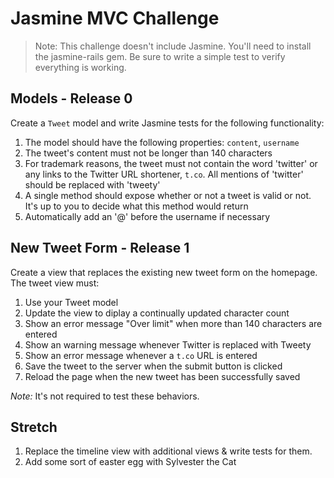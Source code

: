 # Jasmine MVC Challenge

> Note: This challenge doesn't include Jasmine. You'll need to install the
> jasmine-rails gem. Be sure to write a simple test to verify everything is
> working.

## Models - Release 0
Create a `Tweet` model and write Jasmine tests for the following
functionality:

1. The model should have the following properties: `content`, `username`
2. The tweet's content must not be longer than 140 characters
3. For trademark reasons, the tweet must not contain the word 'twitter' or any links to the Twitter URL shortener, `t.co`. All mentions of 'twitter' should be replaced with 'tweety'
4. A single method should expose whether or not a tweet is valid or not. It's up
to you to decide what this method would return
5. Automatically add an '@' before the username if necessary

## New Tweet Form - Release 1
Create a view that replaces the existing new tweet form on the homepage. The tweet view must:

1. Use your Tweet model
2. Update the view to diplay a continually updated character count
3. Show an error message "Over limit" when more than 140 characters are entered
4. Show an warning message whenever Twitter is replaced with Tweety
5. Show an error message whenever a `t.co` URL is entered
6. Save the tweet to the server when the submit button is clicked
7. Reload the page when the new tweet has been successfully saved

*Note:*  It's not required to test these behaviors.


## Stretch
1. Replace the timeline view with additional views & write tests for them.
2. Add some sort of easter egg with Sylvester the Cat
